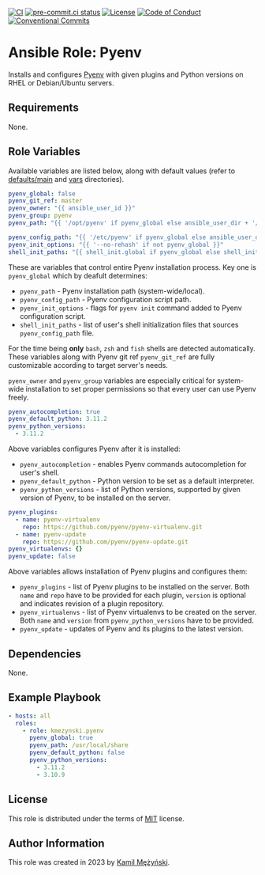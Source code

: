 [![CI](https://github.com/kmezynski/ansible-role-pyenv/actions/workflows/ci.yml/badge.svg?branch=master)](https://github.com/kmezynski/ansible-role-pyenv/actions/workflows/ci.yml)
[![pre-commit.ci status](https://results.pre-commit.ci/badge/github/kmezynski/ansible-role-pyenv/master.svg)](https://results.pre-commit.ci/latest/github/kmezynski/ansible-role-pyenv/master)
[![License](https://img.shields.io/badge/license-MIT-brightgreen.svg)](LICENSE)
[![Code of Conduct](https://img.shields.io/badge/code%20of%20conduct-Ansible-silver.svg)](.github/CODE_OF_CONDUCT.md)
[![Conventional Commits](https://img.shields.io/badge/Conventional%20Commits-1.0.0-%23FE5196?logo=conventionalcommits&logoColor=white)](https://conventionalcommits.org)

# Ansible Role: Pyenv

Installs and configures [Pyenv](https://github.com/pyenv/pyenv) with
given plugins and Python versions on RHEL or Debian/Ubuntu servers.

## Requirements

None.

## Role Variables

Available variables are listed below, along with default values (refer to
[defaults/main](defaults/main) and [vars](vars) directories).

```yaml
pyenv_global: false
pyenv_git_ref: master
pyenv_owner: "{{ ansible_user_id }}"
pyenv_group: pyenv
pyenv_path: "{{ '/opt/pyenv' if pyenv_global else ansible_user_dir + '/.pyenv' }}"

pyenv_config_path: "{{ '/etc/pyenv' if pyenv_global else ansible_user_dir + '/.dotfiles' }}"
pyenv_init_options: "{{ '--no-rehash' if not pyenv_global }}"
shell_init_paths: "{{ shell_init.global if pyenv_global else shell_init.local }}"
```

These are variables that control entire Pyenv installation process. Key one is
`pyenv_global` which by deafult determines:

- `pyenv_path` - Pyenv installation path (system-wide/local).
- `pyenv_config_path` - Pyenv configuration script path.
- `pyenv_init_options` - flags for `pyenv init` command added to
  Pyenv configuration script.
- `shell_init_paths` - list of user's shell initialization files that sources
  `pyenv_config_path` file.

For the time being **only** `bash`, `zsh` and `fish` shells are detected
automatically. These variables along with Pyenv git ref `pyenv_git_ref` are
fully customizable according to target server's needs.

`pyenv_owner` and `pyenv_group` variables are especially critical for
system-wide installation to set proper permissions so that every user can use
Pyenv freely.

```yaml
pyenv_autocompletion: true
pyenv_default_python: 3.11.2
pyenv_python_versions:
  - 3.11.2
```

Above variables configures Pyenv after it is installed:

- `pyenv_autocompletion` - enables Pyenv commands autocompletion for user's
  shell.
- `pyenv_default_python` - Python version to be set as a default interpreter.
- `pyenv_python_versions` - list of Python versions, supported by given version
  of Pyenv, to be installed on the server.

```yaml
pyenv_plugins:
  - name: pyenv-virtualenv
    repo: https://github.com/pyenv/pyenv-virtualenv.git
  - name: pyenv-update
    repo: https://github.com/pyenv/pyenv-update.git
pyenv_virtualenvs: {}
pyenv_update: false
```

Above variables allows installation of Pyenv plugins and configures them:

- `pyenv_plugins` - list of Pyenv plugins to be installed on the server. Both
  `name` and `repo` have to be provided for each plugin, `version` is optional
  and indicates revision of a plugin repository.
- `pyenv_virtualenvs` - list of Pyenv virtualenvs to be created on the server.
  Both `name` and `version` from `pyenv_python_versions` have to be provided.
- `pyenv_update` - updates of Pyenv and its plugins to the latest version.

## Dependencies

None.

## Example Playbook

```yaml
- hosts: all
  roles:
    - role: kmezynski.pyenv
      pyenv_global: true
      pyenv_path: /usr/local/share
      pyenv_default_python: false
      pyenv_python_versions:
        - 3.11.2
        - 3.10.9
```

## License

This role is distributed under the terms of [MIT](https://opensource.org/license/mit/)
license.

## Author Information

This role was created in 2023 by [Kamil Mężyński](https://github.com/kmezynski).
